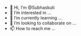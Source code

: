 - 👋 Hi, I’m @Subhaskuti
- 👀 I’m interested in ...
- 🌱 I’m currently learning ...
- 💞️ I’m looking to collaborate on ...
- 📫 How to reach me ...

<!---
Subhaskuti/Subhaskuti is a ✨ special ✨ repository because its `README.md` (this file) appears on your GitHub profile.
You can click the Preview link to take a look at your changes.
--->

